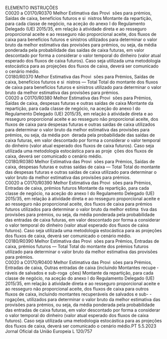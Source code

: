  
ELEMENTO  INSTRUÇÕES  
C0020 a 
C0170/R0370  Melhor Estimativa das Provi ­
sões para prémios, Saídas de 
caixa, benefícios futuros e si ­
nistros  Montante da repartição, para cada classe de negócio, na aceção do anexo I do 
Regulamento Delegado (UE) 2015/35, em relação à atividade direta e ao resseguro 
proporcional aceite e ao resseguro não proporcional aceite, dos fluxos de caixa 
para benefícios futuros e sinistros utilizados para determinar o valor bruto da 
melhor estimativa das provisões para prémios, ou seja, da média ponderada pela 
probabilidade das saídas de caixa futuras, em valor descontado por forma a 
considerar o valor temporal do dinheiro (valor atual esperado dos fluxos de caixa 
futuros). Caso seja utilizada uma metodologia estocástica para as projeções dos 
fluxos de caixa, deverá ser comunicado o cenário médio.  
C0180/R0370  Melhor Estimativa das Provi ­
sões para Prémios, Saídas de 
caixa, benefícios futuros e si ­
nistros — Total  Total do montante dos fluxos de caixa para benefícios futuros e sinistros utilizado 
para determinar o valor bruto da melhor estimativa das provisões para prémios.  
C0020 a 
C0170/R0380  Melhor Estimativa das Provi ­
sões para Prémios, Saídas de 
caixa, despesas futuras e outras 
saídas de caixa  Montante da repartição, para cada classe de negócio, na aceção do anexo I do 
Regulamento Delegado (UE) 2015/35, em relação à atividade direta e ao resseguro 
proporcional aceite e ao resseguro não proporcional aceite, dos fluxos de caixa 
para despesas futuras e outras saídas de caixa utilizados para determinar o valor 
bruto da melhor estimativa das provisões para prémios, ou seja, da média pon ­
derada pela probabilidade das saídas de caixa futuras, em valor descontado por 
forma a considerar o valor temporal do dinheiro (valor atual esperado dos fluxos 
de caixa futuros). Caso seja utilizada uma metodologia estocástica para as proje ­
ções dos fluxos de caixa, deverá ser comunicado o cenário médio.  
C0180/R0380  Melhor Estimativa das Provi ­
sões para Prémios, Saídas de 
caixa, despesas futuras e outras 
saídas de caixa — Total  Total do montante das despesas futuras e outras saídas de caixa utilizado para 
determinar o valor bruto da melhor estimativa das provisões para prémios.  
C0020 a 
C0170/R0390  Melhor Estimativa das Provi ­
sões para Prémios, Entradas de 
caixa, prémios futuros  Montante da repartição, para cada classe de negócio, na aceção do anexo I do 
Regulamento Delegado (UE) 2015/35, em relação à atividade direta e ao resseguro 
proporcional aceite e ao resseguro não proporcional aceite, dos fluxos de caixa 
para prémios futuros utilizados para determinar o valor bruto da melhor estima ­
tiva das provisões para prémios, ou seja, da média ponderada pela probabilidade 
das entradas de caixa futuras, em valor descontado por forma a considerar o valor 
temporal do dinheiro (valor atual esperado dos fluxos de caixa futuros). Caso seja 
utilizada uma metodologia estocástica para as projeções dos fluxos de caixa, 
deverá ser comunicado o cenário médio.  
C0180/R0390  Melhor Estimativa das Provi ­
sões para Prémios, Entradas de 
caixa, prémios futuros — Total  Total do montante dos prémios futuros utilizado para determinar o valor bruto da 
melhor estimativa das provisões para prémios.  
C0020 a 
C0170/R0400  Melhor Estimativa das Provi ­
sões para Prémios, Entradas de 
caixa, Outras entradas de caixa 
(incluindo Montantes recupe ­
ráveis de salvados e sub-roga ­
ções)  Montante da repartição, para cada classe de negócio, na aceção do anexo I do 
Regulamento Delegado (UE) 2015/35, em relação à atividade direta e ao resseguro 
proporcional aceite e ao resseguro não proporcional aceite, dos fluxos de caixa 
para outros fluxos de caixa, incluindo montantes recuperáveis de salvados e sub- 
-rogações, utilizados para determinar o valor bruto da melhor estimativa das 
provisões para prémios, ou seja, da média ponderada pela probabilidade das 
entradas de caixa futuras, em valor descontado por forma a considerar o valor 
temporal do dinheiro (valor atual esperado dos fluxos de caixa futuros). Caso seja 
utilizada uma metodologia estocástica para as projeções dos fluxos de caixa, 
deverá ser comunicado o cenário médio.PT  5.5.2023 Jornal Oficial da União Europeia L 120/757